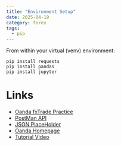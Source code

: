 ```yaml
---
title: "Environment Setup"
date: 2025-04-19
category: forex
tags: 
  - pip
---
```


From within your virtual (venv) environment:
```
pip install requests
pip install pandas
pip install jupyter
```


# Links

* [Oanda fxTrade Practice](https://api-fxpractice.oanda.com)
* [PostMan API](https://postman.com)
* [JSON PlaceHolder](https://jsonplaceholder.typicode.com)
* [Oanda Homepage](https://www.oanda.com)
* [Tutorial Video](https://www.youtube.com/watch?v=HCBn6RIMRQg&list=PLZ1QII7yudbecO6a-zAI6cuGP1LLnmW8e&index=6&ab_channel=BluefeverSoftware)

